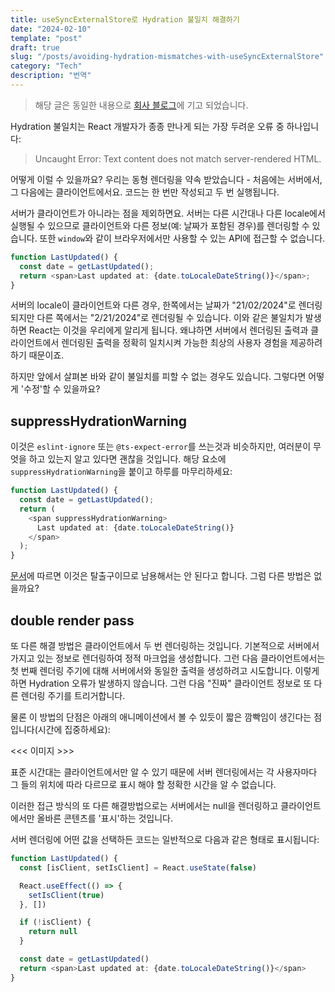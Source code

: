 ```yaml
---
title: useSyncExternalStore로 Hydration 불일치 해결하기
date: "2024-02-10"
template: "post"
draft: true
slug: "/posts/avoiding-hydration-mismatches-with-useSyncExternalStore"
category: "Tech"
description: "번역"
---
```


> 해당 글은 동일한 내용으로 [회사 블로그](https://medium.com/wantedjobs/yarn-classic%EC%97%90%EC%84%9C-pnpm%EC%9C%BC%EB%A1%9C-%EC%A0%84%ED%99%98%ED%95%98%EA%B8%B0-with-turborepo-7c0c37cb3f9e)에 기고 되었습니다.

Hydration 불일치는 React 개발자가 종종 만나게 되는 가장 두려운 오류 중 하나입니다:

> Uncaught Error: Text content does not match server-rendered HTML.

어떻게 이럴 수 있을까요? 우리는 동형 렌더링을 약속 받았습니다 - 처음에는 서버에서, 그 다음에는 클라이언트에서요. 코드는 한 번만 작성되고 두 번 실행됩니다.

서버가 클라이언트가 아니라는 점을 제외하면요. 서버는 다른 시간대나 다른 locale에서 실행될 수 있으므로 클라이언트와 다른 정보(예: 날짜가 포함된 경우)를 렌더링할 수 있습니다. 또한 `window`와 같이 브라우저에서만 사용할 수 있는 API에 접근할 수 없습니다.

```typescript
function LastUpdated() {
  const date = getLastUpdated();
  return <span>Last updated at: {date.toLocaleDateString()}</span>;
}
```

서버의 locale이 클라이언트와 다른 경우, 한쪽에서는 날짜가 "21/02/2024"로 렌더링되지만 다른 쪽에서는 "2/21/2024"로 렌더링될 수 있습니다. 이와 같은 불일치가 발생하면 React는 이것을 우리에게 알리게 됩니다. 왜냐하면 서버에서 렌더링된 출력과 클라이언트에서 렌더링된 출력을 정확히 일치시켜 가능한 최상의 사용자 경험을 제공하려 하기 때문이죠.

하지만 앞에서 살펴본 바와 같이 불일치를 피할 수 없는 경우도 있습니다. 그렇다면 어떻게 '수정'할 수 있을까요?

## suppressHydrationWarning

이것은 `eslint-ignore` 또는 `@ts-expect-error`를 쓰는것과 비슷하지만, 여러분이 무엇을 하고 있는지 알고 있다면 괜찮을 것입니다. 해당 요소에 `suppressHydrationWarning`을 붙이고 하루를 마무리하세요:

```typescript
function LastUpdated() {
  const date = getLastUpdated();
  return (
    <span suppressHydrationWarning>
      Last updated at: {date.toLocaleDateString()}
    </span>
  );
}
```

[문서](https://react.dev/reference/react-dom/components/common#common-props)에 따르면 이것은 탈출구이므로 남용해서는 안 된다고 합니다. 그럼 다른 방법은 없을까요?

## double render pass

또 다른 해결 방법은 클라이언트에서 두 번 렌더링하는 것입니다. 기본적으로 서버에서 가지고 있는 정보로 렌더링하여 정적 마크업을 생성합니다. 그런 다음 클라이언트에서는 첫 번째 렌더링 주기에 대해 서버에서와 동일한 출력을 생성하려고 시도합니다. 이렇게 하면 Hydration 오류가 발생하지 않습니다. 그런 다음 "진짜" 클라이언트 정보로 또 다른 렌더링 주기를 트리거합니다.

물론 이 방법의 단점은 아래의 애니메이션에서 볼 수 있듯이 짧은 깜빡임이 생긴다는 점입니다(시간에 집중하세요):

<<< 이미지 >>>

표준 시간대는 클라이언트에서만 알 수 있기 때문에 서버 렌더링에서는 각 사용자마다 그 들의 위치에 따라 다르므로 표시 해야 할 정확한 시간을 알 수 없습니다.

이러한 접근 방식의 또 다른 해결방법으로는 서버에서는 null을 렌더링하고 클라이언트에서만 올바른 콘텐츠를 '표시'하는 것입니다.

서버 렌더링에 어떤 값을 선택하든 코드는 일반적으로 다음과 같은 형태로 표시됩니다:

```typescript
function LastUpdated() {
  const [isClient, setIsClient] = React.useState(false)

  React.useEffect(() => {
    setIsClient(true)
  }, [])

  if (!isClient) {
    return null
  }

  const date = getLastUpdated()
  return <span>Last updated at: {date.toLocaleDateString()}</span>
}
```